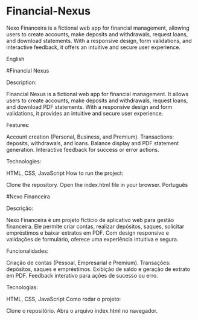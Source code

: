 # Financial-Nexus
Nexo Financeira is a fictional web app for financial management, allowing users to create accounts, make deposits and withdrawals, request loans, and download statements. With a responsive design, form validations, and interactive feedback, it offers an intuitive and secure user experience.



English

#Financial Nexus

Description:

Financial Nexus is a fictional web app for financial management. It allows users to create accounts, make deposits and withdrawals, request loans, and download PDF statements. With a responsive design and form validations, it provides an intuitive and secure user experience.

Features:

Account creation (Personal, Business, and Premium).
Transactions: deposits, withdrawals, and loans.
Balance display and PDF statement generation.
Interactive feedback for success or error actions.

Technologies:

HTML, CSS, JavaScript
How to run the project:

Clone the repository.
Open the index.html file in your browser.
Português

#Nexo Financeira

Descrição:

Nexo Financeira é um projeto fictício de aplicativo web para gestão financeira. Ele permite criar contas, realizar depósitos, saques, solicitar empréstimos e baixar extratos em PDF. Com design responsivo e validações de formulário, oferece uma experiência intuitiva e segura.

Funcionalidades:

Criação de contas (Pessoal, Empresarial e Premium).
Transações: depósitos, saques e empréstimos.
Exibição de saldo e geração de extrato em PDF.
Feedback interativo para ações de sucesso ou erro.

Tecnologias:

HTML, CSS, JavaScript
Como rodar o projeto:

Clone o repositório. Abra o arquivo index.html no navegador.
